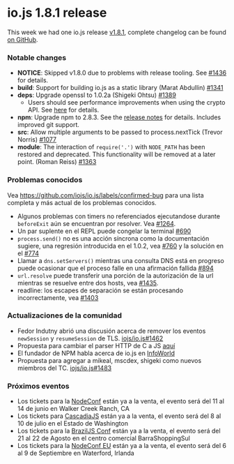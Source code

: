 # io.js 1.8.1 release
This week we had one io.js release [v1.8.1](https://iojs.org/dist/v1.8.1/), complete changelog can be found [on GitHub](https://github.com/iojs/io.js/blob/v1.x/CHANGELOG.md).

### Notable changes

* **NOTICE**: Skipped v1.8.0 due to problems with release tooling.
  See [#1436](https://github.com/iojs/io.js/issues/1436) for details.
* **build**: Support for building io.js as a static library (Marat Abdullin) [#1341](https://github.com/iojs/io.js/pull/1341)
* **deps**: Upgrade openssl to 1.0.2a (Shigeki Ohtsu) [#1389](https://github.com/iojs/io.js/pull/1389)
  * Users should see performance improvements when using the crypto API.
  See [here](https://github.com/iojs/io.js/wiki/Crypto-Performance-Notes-for-OpenSSL-1.0.2a-on-iojs-v1.8.0)
  for details.
* **npm**: Upgrade npm to 2.8.3. See the [release notes](https://github.com/npm/npm/releases/tag/v2.8.3) for details. Includes improved git support.
* **src**: Allow multiple arguments to be passed to process.nextTick (Trevor Norris) [#1077](https://github.com/iojs/io.js/pull/1077)
* **module**: The interaction of `require('.')` with `NODE_PATH` has been restored and deprecated. This functionality
will be removed at a later point. (Roman Reiss) [#1363](https://github.com/iojs/io.js/pull/1363)

### Problemas conocidos
Vea https://github.com/iojs/io.js/labels/confirmed-bug para una lista completa y más actual de los problemas conocidos.

* Algunos problemas con timers no referenciados ejecutandose durante `beforeExit` aún se encuentran por resolver. Vea [#1264](https://github.com/iojs/io.js/issues/1264).
* Un par suplente en el REPL puede congelar la terminal [#690](https://github.com/iojs/io.js/issues/690)
* `process.send()` no es una acción síncrona como la documentación sugiere, una regresión introducida en el 1.0.2, vea [#760](https://github.com/iojs/io.js/issues/760) y la solución en el [#774](https://github.com/iojs/io.js/issues/774)
* Llamar a `dns.setServers()` mientras una consulta DNS está en progreso puede ocasionar que el proceso falle en una afirmación fallida [#894](https://github.com/iojs/io.js/issues/894)
* `url.resolve` puede transferir una porción de la autorización de la url mientras se resuelve entre dos hosts, vea [#1435](https://github.com/iojs/io.js/issues/1435).
* readline: los escapes de separación se están procesando incorrectamente, vea [#1403](https://github.com/iojs/io.js/issues/1403)

### Actualizaciones de la comunidad

* Fedor Indutny abrió una discusión acerca de remover los eventos `newSession` y `resumeSession` de TLS. [iojs/io.js#1462](https://github.com/iojs/io.js/issues/1462)
* Propuesta para cambiar el parser HTTP de C a JS [aquí](https://github.com/iojs/io.js/pull/1457)
* El fundador de NPM habla acerca de io.js en [InfoWorld](http://www.infoworld.com/article/2910594/node-js/npm-founder-foresees-merger-node-js-io-js.html)
* Propuesta para agregar a mikeal, mscdex, shigeki como nuevos miembros del TC. [iojs/io.js#1483](https://github.com/iojs/io.js/issues/1483#issuecomment-95128140)

### Próximos eventos

* Los tickets para la [NodeConf](http://nodeconf.com/) están ya a la venta, el evento será del 11 al 14 de junio en Walker Creek Ranch, CA
* Los tickets para [CascadiaJS](http://2015.cascadiajs.com/) están ya a la venta, el evento será del 8 al 10 de julio en el Estado de Washington
* Los tickets para la [BrazilJS Conf](http://braziljs.com.br/) están ya a la venta, el evento será del 21 al 22 de Agosto en el centro comercial BarraShoppingSul
* Los tickets para la [NodeConf EU](http://nodeconf.eu/) están ya a la venta, el evento será del 6 al 9 de Septiembre en Waterford, Irlanda
